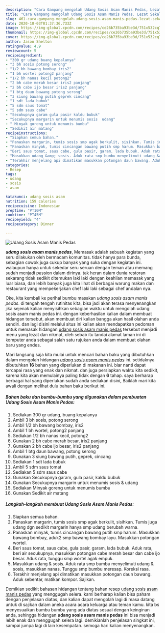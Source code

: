 ```yaml
---
description: "Cara Gampang mengolah Udang Sosis Asam Manis Pedas, Lezat Sekali"
title: "Cara Gampang mengolah Udang Sosis Asam Manis Pedas, Lezat Sekali"
slug: 461-cara-gampang-mengolah-udang-sosis-asam-manis-pedas-lezat-sekali
date: 2020-10-03T01:37:36.733Z
image: https://img-global.cpcdn.com/recipes/ce26b735ba93be3d/751x532cq70/udang-sosis-asam-manis-pedas-foto-resep-utama.jpg
thumbnail: https://img-global.cpcdn.com/recipes/ce26b735ba93be3d/751x532cq70/udang-sosis-asam-manis-pedas-foto-resep-utama.jpg
cover: https://img-global.cpcdn.com/recipes/ce26b735ba93be3d/751x532cq70/udang-sosis-asam-manis-pedas-foto-resep-utama.jpg
author: Jason Shelton
ratingvalue: 4.9
reviewcount: 5
recipeingredient:
- "300 gr udang buang kepalanya"
- "3 bh sosis potong serong"
- "1/2 bh bawang bombay iris2"
- "1 bh wortel potong2 panjang"
- "1/2 bh nanas kecil potong2"
- "2 bh cabe merah besar iris2 panjang"
- "2 bh cabe ijo besar iris2 panjang"
- "1 btg daun bawang potong serong"
- "3 siung bawang putih geprek cincang"
- "1 sdt lada bubuk"
- "5 sdm saus tomat"
- "5 sdm saus cabe"
- "Secukupnya garam gula pasir kaldu bubuk"
- "Secukupnya margarin untuk menumis sosis  udang"
- " Minyak goreng untuk menumis bumbu"
- "Sedikit air matang"
recipeinstructions:
- "Siapkan semua bahan."
- "Panaskan margarin, tumis sosis smp agak berkulit, sisihkan. Tumis juga udang dgn sedikit margarin hanya smp udang berubah warna."
- "Panaskan minyak, tumis cincangan bawang putih smp harum. Masukkan bawang bombay, aduk2 smp bawang bombay layu. Masukkan potongan wortel."
- "Beri saus tomat, saus cabe, gula pasir, garam, lada bubuk. Aduk rata, beri air secukupnya, masukkan potongan cabe merah besar dan cabe ijo besar. Aduk rata, tunggu smp wortel agak empuk."
- "Masukkan udang &amp; sosis. Aduk rata smp bumbu menyelimuti udang &amp; sosis, masukkan nanas. Tunggu smp bumbu meresap. Koreksi rasa."
- "Terakhir menjelang api dimatikan masukkan potongan daun bawang. Aduk sebentar, matikan kompor. Sajikan."
categories:
- Resep
tags:
- udang
- sosis
- asam

katakunci: udang sosis asam 
nutrition: 159 calories
recipecuisine: Indonesian
preptime: "PT10M"
cooktime: "PT45M"
recipeyield: "4"
recipecategory: Dinner

---
```



![Udang Sosis Asam Manis Pedas](https://img-global.cpcdn.com/recipes/ce26b735ba93be3d/751x532cq70/udang-sosis-asam-manis-pedas-foto-resep-utama.jpg)

<b><i>udang sosis asam manis pedas</i></b>, Memasak adalah sebuah kegiatan yang seru dilakukan oleh bermacam komunitas. tidak hanya para bunda, sebagian cowok juga cukup banyak yang suka dengan kegiatan ini. walaupun hanya untuk sekedar seru seruan dengan teman atau memang sudah menjadi passion dalam dirinya. tak heran dalam dunia restoran sekarang tidak sedikit ditemukan laki laki dengan keahlian memasak yang luar biasa, dan lebih banyak juga kita lihat di berbagai warung makan dan restaurant yang mempekerjakan chef laki laki sebagai chef andalan nya.

Oke, kita kembali ke perihal bumbu masakan <i>udang sosis asam manis pedas</i>. di tengah tengah rutinitas kita, bisa jadi akan terasa menyenangkan jika sejenak kalian menyisihkan sebagian waktu untuk mengolah udang sosis asam manis pedas ini. dengan keberhasilan kalian dalam membuat hidangan tersebut, akan membuat diri kalian bangga akan hasil olahan anda sendiri. dan lagi disini melalui situs ini kalian akan mendapatkan pedoman untuk memasak hidangan <u>udang sosis asam manis pedas</u> tersebut menjadi menu yang lezat dan nikmat, oleh sebab itu tandai alamat laman ini di komputer anda sebagai salah satu rujukan anda dalam membuat olahan baru yang endes.




Mari langsung saja kita mulai untuk mencari bahan baku yang dibutuhkan dalam mengolah hidangan <u><i>udang sosis asam manis pedas</i></u> ini. setidaknya dibutuhkan <b>16</b> bahan yang diperlukan di makanan ini. biar nanti dapat tercapai rasa yang enak dan nikmat. dan juga persiapkan waktu kita sedikit, karena kita akan memulainya paling tidak dengan <b>6</b> tahap. saya berharap berbagai hal yang diperlukan sudah anda sediakan disini, Baiklah mari kita awali dengan melihat dulu bahan baku berikut ini.

<!--inarticleads1-->

##### Bahan baku dan bumbu-bumbu yang digunakan dalam pembuatan Udang Sosis Asam Manis Pedas:

1. Sediakan 300 gr udang, buang kepalanya
1. Ambil 3 bh sosis, potong serong
1. Ambil 1/2 bh bawang bombay, iris2
1. Ambil 1 bh wortel, potong2 panjang
1. Sediakan 1/2 bh nanas kecil, potong2
1. Gunakan 2 bh cabe merah besar, iris2 panjang
1. Gunakan 2 bh cabe ijo besar, iris2 panjang
1. Ambil 1 btg daun bawang, potong serong
1. Gunakan 3 siung bawang putih, geprek, cincang
1. Sediakan 1 sdt lada bubuk
1. Ambil 5 sdm saus tomat
1. Sediakan 5 sdm saus cabe
1. Gunakan Secukupnya garam, gula pasir, kaldu bubuk
1. Gunakan Secukupnya margarin untuk menumis sosis &amp; udang
1. Sediakan  Minyak goreng untuk menumis bumbu
1. Gunakan Sedikit air matang




<!--inarticleads2-->

##### Langkah-langkah membuat Udang Sosis Asam Manis Pedas:

1. Siapkan semua bahan.
1. Panaskan margarin, tumis sosis smp agak berkulit, sisihkan. Tumis juga udang dgn sedikit margarin hanya smp udang berubah warna.
1. Panaskan minyak, tumis cincangan bawang putih smp harum. Masukkan bawang bombay, aduk2 smp bawang bombay layu. Masukkan potongan wortel.
1. Beri saus tomat, saus cabe, gula pasir, garam, lada bubuk. Aduk rata, beri air secukupnya, masukkan potongan cabe merah besar dan cabe ijo besar. Aduk rata, tunggu smp wortel agak empuk.
1. Masukkan udang &amp; sosis. Aduk rata smp bumbu menyelimuti udang &amp; sosis, masukkan nanas. Tunggu smp bumbu meresap. Koreksi rasa.
1. Terakhir menjelang api dimatikan masukkan potongan daun bawang. Aduk sebentar, matikan kompor. Sajikan.




Demikian sedikit bahasan hidangan tentang bahan resep <u>udang sosis asam manis pedas</u> yang menggugah selera. kami berharap kalian bisa paham dengan penjelasan diatas, dan kalian dapat mengolah lagi di masa datang untuk di sajikan dalam aneka acara acara keluarga atau teman kamu. kita bs menyesuaikan bumbu bumbu yang ada diatas sesuai dengan keinginan anda, sehingga hidangan <b>udang sosis asam manis pedas</b> ini bisa menjadi lebih enak dan menggugah selera lagi. demikianlah penjelasan singkat ini, sampai jumpa lagi di lain kesempatan. semoga hari kalian menyenangkan.
